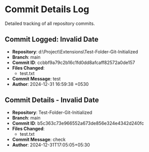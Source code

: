 # Commit Details Log

Detailed tracking of all repository commits.

## Commit Logged: Invalid Date
- **Repository**: d:\Project\Extensions\Test-Folder-Git-Initialized
- **Branch**: main
- **Commit ID**: ccbbf9a79c2b16c1fd0dd8afcaff82572a0de157
- **Files Changed**:
  - test.txt
- **Commit Message**: test
- **Author**: 2024-12-31 16:59:38 +0530 <akshit2941>

## Commit Details - Invalid Date
- **Repository**: Test-Folder-Git-Initialized
- **Branch**: main
- **Commit ID**: b5c363c73e966552a673de856e324e4342d240fc
- **Files Changed**:
  - test.txt
- **Commit Message**: check
- **Author**: 2024-12-31T17:05:05+05:30 <akshit2941>

